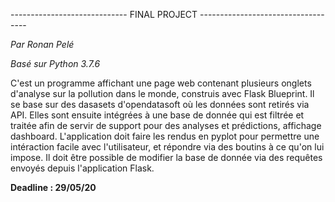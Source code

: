 ----------------------------- FINAL PROJECT -----------------------------------

*Par Ronan Pelé*

*Basé sur Python 3.7.6*

C'est un programme affichant une page web contenant plusieurs onglets d'analyse
sur la pollution dans le monde, construis avec Flask Blueprint.
Il se base sur des dasasets d'opendatasoft où les données sont retirés via API. 
Elles sont ensuite intégrées à une base de donnée qui est filtrée et traitée 
afin de servir de support pour des analyses et prédictions, affichage dashboard.
L'application doit faire les rendus en pyplot pour permettre une intéraction 
facile avec l'utilisateur, et répondre via des boutins à ce qu'on lui impose.
Il doit être possible de modifier la base de donnée via des requêtes envoyés 
depuis l'application Flask.


**Deadline : 29/05/20**